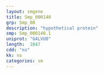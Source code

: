 ```yaml
---
layout: smgene
title: Smp_000140
grp: Smp_00
description: "hypothetical protein"
smp: Smp_000140.1
uniprot: "G4LVU0"
length:  1047
cdd: "ns"
kk: ns
categories: sm
---
```

